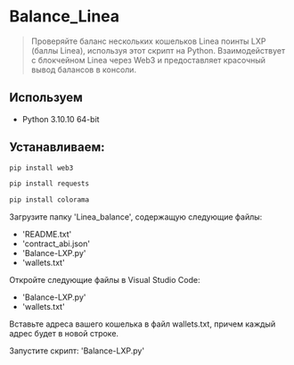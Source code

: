 # Balance_Linea
> Проверяйте баланс нескольких кошельков Linea поинты LXP (баллы Linea), используя этот скрипт на Python. Взаимодействует с блокчейном Linea через Web3 и предоставляет красочный вывод балансов в консоли.

## Используем
*  Python 3.10.10 64-bit

## Устанавливаем:
```bash
pip install web3
```
```bash
pip install requests
```
```bash
pip install colorama
```

Загрузите папку 'Linea_balance', содержащую следующие файлы:

 * 'README.txt'
 * 'contract_abi.json'
 * 'Balance-LXP.py'
 * 'wallets.txt'

Откройте следующие файлы в Visual Studio Code:

 * 'Balance-LXP.py'
 * 'wallets.txt'

Вставьте адреса вашего кошелька в файл wallets.txt, причем каждый адрес будет в новой строке.

Запустите скрипт: 'Balance-LXP.py'
